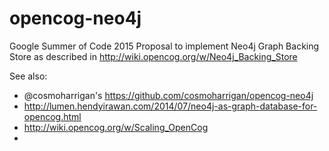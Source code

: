 # opencog-neo4j
Google Summer of Code 2015 Proposal to implement Neo4j Graph Backing Store as described in http://wiki.opencog.org/w/Neo4j_Backing_Store

See also:

* @cosmoharrigan's https://github.com/cosmoharrigan/opencog-neo4j
* http://lumen.hendyirawan.com/2014/07/neo4j-as-graph-database-for-opencog.html
* http://wiki.opencog.org/w/Scaling_OpenCog
* 

